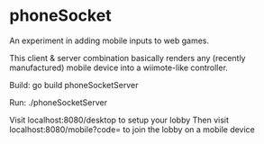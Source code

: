 phoneSocket
===========

An experiment in adding mobile inputs to web games. 

This client & server combination basically renders any (recently manufactured) mobile device into a wiimote-like controller. 


Build:
go build phoneSocketServer

Run:
./phoneSocketServer 


Visit localhost:8080/desktop to setup your lobby
Then visit localhost:8080/mobile?code=<here> to join the lobby on a mobile device
